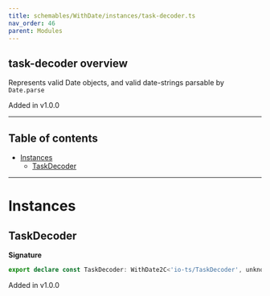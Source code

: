 ```yaml
---
title: schemables/WithDate/instances/task-decoder.ts
nav_order: 46
parent: Modules
---
```


## task-decoder overview

Represents valid Date objects, and valid date-strings parsable by `Date.parse`

Added in v1.0.0

---

<h2 class="text-delta">Table of contents</h2>

- [Instances](#instances)
  - [TaskDecoder](#taskdecoder)

---

# Instances

## TaskDecoder

**Signature**

```ts
export declare const TaskDecoder: WithDate2C<'io-ts/TaskDecoder', unknown>
```

Added in v1.0.0
